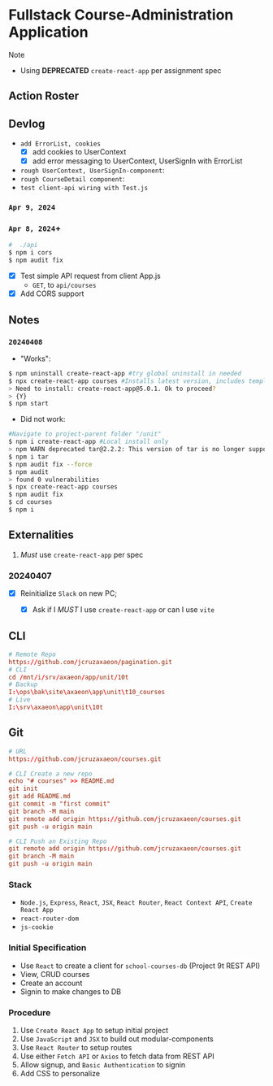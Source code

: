 # Fullstack Course-Administration Application
> [!NOTE] 
> - Using **DEPRECATED** `create-react-app` per assignment spec

## Action Roster

## Devlog
- `add ErrorList, cookies`
    - [x] add cookies to UserContext
    - [x] add error messaging to UserContext, UserSignIn with ErrorList
- `rough UserContext, UserSignIn-component`:
- `rough CourseDetail component`:
- `test client-api wiring with Test.js`

### `Apr 9, 2024`


### `Apr 8, 2024`+
```bash
#  ./api
$ npm i cors
$ npm audit fix
```
- [x] Test simple API request from client App.js
    - `GET`, to `api/courses`
- [x] Add CORS support

## Notes

### `20240408`
- "Works":
```bash
$ npm uninstall create-react-app #try global uninstall in needed
$ npx create-react-app courses #Installs latest version, includes templates
> Need to install: create-react-app@5.0.1. Ok to proceed?
> {Y}
$ npm start
```

- Did not work:
```bash
#Navigate to project-parent folder "/unit"
$ npm i create-react-app #Local install only
> npm WARN deprecated tar@2.2.2: This version of tar is no longer supported, and will not receive security updates. Please upgrade asap.
$ npm i tar
$ npm audit fix --force
$ npm audit
> found 0 vulnerabilities
$ npx create-react-app courses
$ npm audit fix
$ cd courses
$ npm i
```

## Externalities
1. *Must* use `create-react-app` per spec


### 20240407
- [x] Reinitialize `Slack` on new PC; 
    - [x] Ask if I *MUST* I use `create-react-app` or can I use `vite`


## CLI
```conf
# Remote Repo
https://github.com/jcruzaxaeon/pagination.git
# CLI
cd /mnt/i/srv/axaeon/app/unit/10t
# Backup
I:\ops\bak\site\axaeon\app\unit\t10_courses
# Live
I:\srv\axaeon\app\unit\10t
```

## Git
```conf
# URL
https://github.com/jcruzaxaeon/courses.git

# CLI Create a new repo
echo "# courses" >> README.md
git init
git add README.md
git commit -m "first commit"
git branch -M main
git remote add origin https://github.com/jcruzaxaeon/courses.git
git push -u origin main

# CLI Push an Existing Repo
git remote add origin https://github.com/jcruzaxaeon/courses.git
git branch -M main
git push -u origin main
```

### Stack
- `Node.js`, `Express`, `React`, `JSX`, `React Router`, `React Context API`, `Create React App`
- `react-router-dom`
- `js-cookie`

### Initial Specification
- Use `React` to create a client for `school-courses-db` (Project 9t REST API)
- View, CRUD courses
- Create an account
- Signin to make changes to DB

### Procedure
1. Use `Create React App` to setup initial project
1. Use `JavaScript` and `JSX` to build out modular-components
1. Use `React Router` to setup routes
1. Use either `Fetch API` or `Axios` to fetch data from REST API
1. Allow signup, and `Basic Authentication` to signin
1. Add CSS to personalize

